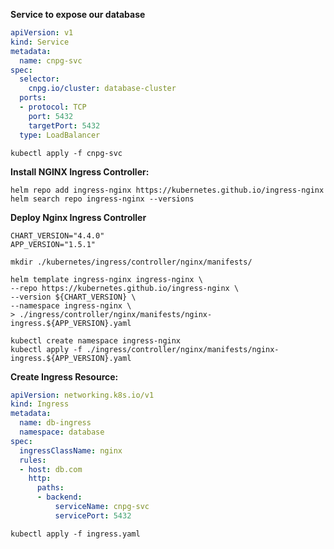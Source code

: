 
**Service to expose our database**
```cnpg-svc.yml
apiVersion: v1
kind: Service
metadata:
  name: cnpg-svc
spec:
  selector:
    cnpg.io/cluster: database-cluster
  ports:
  - protocol: TCP
    port: 5432
    targetPort: 5432
  type: LoadBalancer
```

```
kubectl apply -f cnpg-svc
```

**Install NGINX Ingress Controller:**
```
helm repo add ingress-nginx https://kubernetes.github.io/ingress-nginx
helm search repo ingress-nginx --versions
```

**Deploy Nginx Ingress Controller**
```
CHART_VERSION="4.4.0"
APP_VERSION="1.5.1"

mkdir ./kubernetes/ingress/controller/nginx/manifests/

helm template ingress-nginx ingress-nginx \
--repo https://kubernetes.github.io/ingress-nginx \
--version ${CHART_VERSION} \
--namespace ingress-nginx \
> ./ingress/controller/nginx/manifests/nginx-ingress.${APP_VERSION}.yaml

kubectl create namespace ingress-nginx
kubectl apply -f ./ingress/controller/nginx/manifests/nginx-ingress.${APP_VERSION}.yaml

```


**Create Ingress Resource:**
``` ingress.yml
apiVersion: networking.k8s.io/v1
kind: Ingress
metadata:
  name: db-ingress
  namespace: database
spec:
  ingressClassName: nginx
  rules:
  - host: db.com
    http:
      paths:
      - backend:
          serviceName: cnpg-svc
          servicePort: 5432 
```

```
kubectl apply -f ingress.yaml 
```

